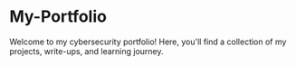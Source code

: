 # My-Portfolio
Welcome to my cybersecurity portfolio! Here, you'll find a collection of my projects, write-ups, and learning journey.
